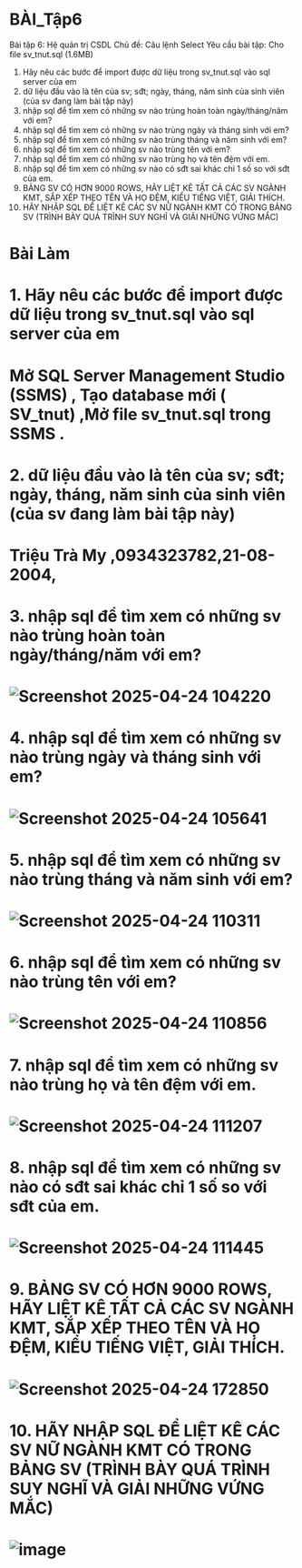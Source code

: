 # BÀI_Tập6
Bài tập 6: Hệ quản trị CSDL
Chủ đề: Câu lệnh Select
Yêu cầu bài tập: 
Cho file sv_tnut.sql (1.6MB)
1. Hãy nêu các bước để import được dữ liệu trong sv_tnut.sql vào sql server của em
2. dữ liệu đầu vào là tên của sv; sđt; ngày, tháng, năm sinh của sinh viên (của sv đang làm bài tập này)
3. nhập sql để tìm xem có những sv nào trùng hoàn toàn ngày/tháng/năm với em?
4. nhập sql để tìm xem có những sv nào trùng ngày và tháng sinh với em?
5. nhập sql để tìm xem có những sv nào trùng tháng và năm sinh với em?
6. nhập sql để tìm xem có những sv nào trùng tên với em?
7. nhập sql để tìm xem có những sv nào trùng họ và tên đệm với em.
8. nhập sql để tìm xem có những sv nào có sđt sai khác chỉ 1 số so với sđt của em.
9. BẢNG SV CÓ HƠN 9000 ROWS, HÃY LIỆT KÊ TẤT CẢ CÁC SV NGÀNH KMT, SẮP XẾP THEO TÊN VÀ HỌ ĐỆM, KIỂU TIẾNG  VIỆT, GIẢI THÍCH.
10. HÃY NHẬP SQL ĐỂ LIỆT KÊ CÁC SV NỮ NGÀNH KMT CÓ TRONG BẢNG SV (TRÌNH BÀY QUÁ TRÌNH SUY NGHĨ VÀ GIẢI NHỮNG VỨNG MẮC)
# Bài Làm
# 1. Hãy nêu các bước để import được dữ liệu trong sv_tnut.sql vào sql server của em
# Mở SQL Server Management Studio (SSMS) , Tạo database mới ( SV_tnut) ,Mở file sv_tnut.sql trong SSMS .
# 2. dữ liệu đầu vào là tên của sv; sđt; ngày, tháng, năm sinh của sinh viên (của sv đang làm bài tập này)
# Triệu Trà My ,0934323782,21-08-2004,
# 3. nhập sql để tìm xem có những sv nào trùng hoàn toàn ngày/tháng/năm với em?
# ![Screenshot 2025-04-24 104220](https://github.com/user-attachments/assets/f445fc8b-d852-476a-97b2-9b32eeedda63)
# 4. nhập sql để tìm xem có những sv nào trùng ngày và tháng sinh với em?
# ![Screenshot 2025-04-24 105641](https://github.com/user-attachments/assets/af113eb0-221c-4df5-a71d-6499434f3a4a)
# 5. nhập sql để tìm xem có những sv nào trùng tháng và năm sinh với em?
# ![Screenshot 2025-04-24 110311](https://github.com/user-attachments/assets/14096f40-7fec-4c8e-a924-d44b61df4bb0)
# 6. nhập sql để tìm xem có những sv nào trùng tên với em?
# ![Screenshot 2025-04-24 110856](https://github.com/user-attachments/assets/9a38ab37-fa15-4ff8-b921-93b10afcc168)
# 7. nhập sql để tìm xem có những sv nào trùng họ và tên đệm với em.
# ![Screenshot 2025-04-24 111207](https://github.com/user-attachments/assets/8a4c1131-2a73-4a10-9247-401fc61d575c)
# 8. nhập sql để tìm xem có những sv nào có sđt sai khác chỉ 1 số so với sđt của em.
# ![Screenshot 2025-04-24 111445](https://github.com/user-attachments/assets/97fe118d-6b74-4e2a-9450-a809739ea8b4)
# 9. BẢNG SV CÓ HƠN 9000 ROWS, HÃY LIỆT KÊ TẤT CẢ CÁC SV NGÀNH KMT, SẮP XẾP THEO TÊN VÀ HỌ ĐỆM, KIỂU TIẾNG  VIỆT, GIẢI THÍCH.
# ![Screenshot 2025-04-24 172850](https://github.com/user-attachments/assets/699348c8-885f-46d1-9fde-504ac0e11cf3)
# 10. HÃY NHẬP SQL ĐỂ LIỆT KÊ CÁC SV NỮ NGÀNH KMT CÓ TRONG BẢNG SV (TRÌNH BÀY QUÁ TRÌNH SUY NGHĨ VÀ GIẢI NHỮNG VỨNG MẮC) 
# ![image](https://github.com/user-attachments/assets/f78d94a7-5778-4f02-90fa-a33646b7ea6d)


